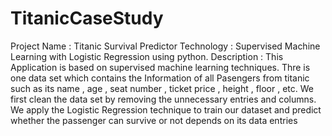 # TitanicCaseStudy
Project Name : Titanic Survival Predictor
Technology : Supervised Machine Learning with Logistic Regression using python.
Description : This Application is based on supervised machine learning techniques. Thre is one data set which contains the Information of all Pasengers from titanic such as its name , age , seat number , ticket price , height , floor , etc. We first clean the data set by removing the unnecessary entries and columns. We apply the Logistic Regression technique to train our dataset and predict whether the passenger can survive or not depends on its data entries 
